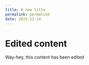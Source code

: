 ```yaml
---
title: A new title
permalink: permalink
date: 2023-12-14
---
```

# Edited content
Way-hey, this content has been edited
